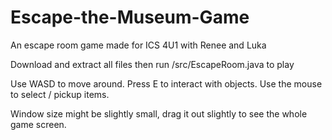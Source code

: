 # Escape-the-Museum-Game
An escape room game made for ICS 4U1 with Renee and Luka

Download and extract all files then run /src/EscapeRoom.java to play

Use WASD to move around. Press E to interact with objects. Use the mouse to select / pickup items.

Window size might be slightly small, drag it out slightly to see the whole game screen. 
